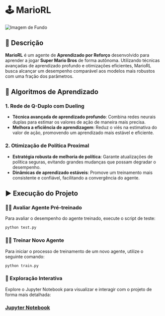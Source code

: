 # 🕹 MarioRL

![Imagem de Fundo](pariofundo.png)

## 🎯 Descrição

**MarioRL** é um agente de **Aprendizado por Reforço** desenvolvido para aprender a jogar **Super Mario Bros** de forma autônoma. Utilizando técnicas avançadas de aprendizado profundo e otimizações eficientes, MarioRL busca alcançar um desempenho comparável aos modelos mais robustos com uma fração dos parâmetros.

## 🧠 Algoritmos de Aprendizado

### 1. **Rede de Q-Duplo com Dueling**
- **Técnica avançada de aprendizado profundo**: Combina redes neurais duplas para estimar os valores de ação de maneira mais precisa.
- **Melhora a eficiência de aprendizagem**: Reduz o viés na estimativa do valor de ação, promovendo um aprendizado mais estável e eficiente.

### 2. **Otimização de Política Proximal**
- **Estratégia robusta de melhoria de política**: Garante atualizações de política seguras, evitando grandes mudanças que possam degradar o desempenho.
- **Dinâmicas de aprendizado estáveis**: Promove um treinamento mais consistente e confiável, facilitando a convergência do agente.

## ▶ Execução do Projeto

### 🏃‍♂️ Avaliar Agente Pré-treinado

Para avaliar o desempenho do agente treinado, execute o script de teste:

```bash
python test.py

```

### 🚴‍♂️ Treinar Novo Agente
Para iniciar o processo de treinamento de um novo agente, utilize o seguinte comando:

```bash
python train.py
```

### 📓 Exploração Interativa
Explore o Jupyter Notebook para visualizar e interagir com o projeto de forma mais detalhada:

### [Jupyter Notebook](MarioRL.ipynb)